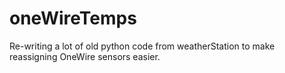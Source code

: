 # oneWireTemps
Re-writing a lot of old python code from weatherStation to make reassigning OneWire sensors easier.
